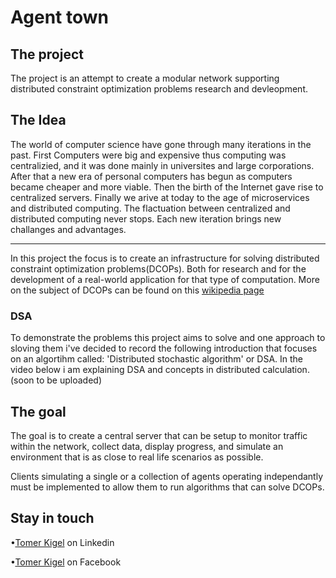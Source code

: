 <h1>Agent town</h1>

<h2>The project</h2>
The project is an attempt to create a modular network supporting distributed constraint optimization problems research and devleopment.

<h2>The Idea</h2>
The world of computer science have gone through many iterations in the past. First Computers were big and expensive thus computing was centralizied,
and it was done mainly in universites and large corporations.
After that a new era of personal computers has begun as computers became cheaper and more viable. Then the birth of the Internet gave rise to 
centralized servers. Finally we arive at today to the age of microservices and distributed computing. 
The flactuation between centralized and distributed computing never stops. Each new iteration brings new challanges and advantages.

---

In this project the focus is to create an infrastructure for solving distributed constraint optimization problems(DCOPs). 
Both for research and for the development of a real-world application for that type of computation.
More on the subject of DCOPs can be found on this [wikipedia page](https://en.wikipedia.org/wiki/Distributed_constraint_optimization)

<h3>DSA</h3>
To demonstrate the problems this project aims to solve and one approach to sloving them i've decided to record the following introduction
that focuses on an algortihm called: 'Distributed stochastic algorithm' or DSA.
In the video below i am explaining DSA and concepts in distributed calculation.
(soon to be uploaded)



<h2>The goal</h2>

The goal is to create a central server that can be setup to monitor traffic within the network, collect data, display progress, and simulate an environment 
that is as close to real life scenarios as possible.

Clients simulating a single or a collection of agents operating independantly must be implemented to allow them to run algorithms that can solve DCOPs.

<h2>Stay in touch</h2>

•[Tomer Kigel](https://www.linkedin.com/in/tomer-kigel/ "Tomer Kigel") on Linkedin

•[Tomer Kigel](https://www.facebook.com/suminona.a) on Facebook
